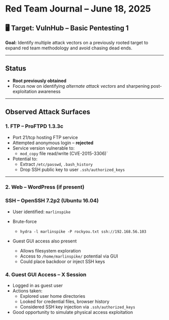 
# Red Team Journal – June 18, 2025

## 🖥️ Target: VulnHub – Basic Pentesting 1  
**Goal:** Identify multiple attack vectors on a previously rooted target to expand red team methodology and avoid chasing dead ends.

---

## Status
-  **Root previously obtained**
-  Focus now on identifying *alternate attack vectors* and sharpening post-exploitation awareness

---

## Observed Attack Surfaces

### 1. **FTP – ProFTPD 1.3.3c**
- Port 21/tcp hosting FTP service
- Attempted anonymous login – **rejected**
- Service version vulnerable to:
  - `mod_copy` file read/write (CVE-2015-3306)`
- Potential to:
  - Extract `/etc/passwd`, `.bash_history`
  - Drop SSH public key to user `.ssh/authorized_keys`

---

### 2. **Web – WordPress (if present)**
### **SSH – OpenSSH 7.2p2 (Ubuntu 16.04)**

 - User identified: `marlinspike`
 - Brute-force
   - `hydra -l marlinspike -P rockyou.txt ssh://192.168.56.103`
 
 - Guest GUI access also present
   -  Allows filesystem exploration
    - Access to `/home/marlinspike/` potential via GUI
    - Could place backdoor or inject SSH keys

### 4. **Guest GUI Access – X Session**

-   Logged in as guest user
-   Actions taken: 
    -   Explored user home directories
    -   Looked for credential files, browser history        
    -   Considered SSH key injection via `.ssh/authorized_keys`        
-   Good opportunity to simulate physical access exploitation
<!--stackedit_data:
eyJoaXN0b3J5IjpbLTEzOTQ4NTM1NDRdfQ==
-->